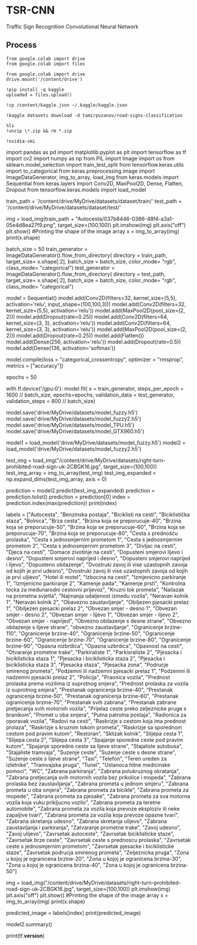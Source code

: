 # TSR-CNN
Traffic Sign Recognition Convolutional Neural Network
## Process
```
from google.colab import drive  
from google.colab import files  
```
```
from google.colab import drive   
drive.mount('/content/drive')   
```
```
!pip install -q kaggle   
uploaded = files.upload()   
```
```
!cp /content/kaggle.json ~/.kaggle/kaggle.json
```
```
!kaggle datasets download -d tamirpuzanov/road-signs-classification
```
```
%ls 
!unzip \*.zip && rm *.zip
```
```
!nvidia-smi
```
import pandas as pd
import matplotlib.pyplot as plt
import tensorflow as tf 
import cv2
import numpy as np
from PIL import Image
import os 
from sklearn.model_selection import train_test_split 
from tensorflow.keras.utils import to_categorical
from keras.preprocessing.image import ImageDataGenerator, img_to_array, load_img
from keras.models import Sequential 
from keras.layers import Conv2D, MaxPool2D, Dense, Flatten, Dropout
from tensorflow.keras.models import load_model

train_path = '/content/drive/MyDrive/datasets/dataset/train/'
test_path = '/content/drive/MyDrive/datasets/dataset/test/'

img = load_img(train_path + "Autocesta/037b8446-0386-48f4-a3a1-05e4d8ea27f9.png", target_size=(100,100))
plt.imshow(img)
plt.axis("off")
plt.show()
#Printing the shape of the image array 
x = img_to_array(img)
print(x.shape)

batch_size = 50
train_generator = ImageDataGenerator().flow_from_directory(
directory = train_path,
target_size= x.shape[:2],
batch_size = batch_size,
color_mode= "rgb",
class_mode= "categorical")
test_generator = ImageDataGenerator().flow_from_directory(
directory = test_path,
target_size= x.shape[:2],
batch_size = batch_size,
color_mode= "rgb",
class_mode= "categorical")

model = Sequential()
model.add(Conv2D(filters=32, kernel_size=(5,5), activation='relu', input_shape=(100,100,3)))
model.add(Conv2D(filters=32, kernel_size=(5,5), activation='relu'))
model.add(MaxPool2D(pool_size=(2, 2)))
model.add(Dropout(rate=0.25))
model.add(Conv2D(filters=64, kernel_size=(3, 3), activation='relu'))
model.add(Conv2D(filters=64, kernel_size=(3, 3), activation='relu'))
model.add(MaxPool2D(pool_size=(2, 2)))
model.add(Dropout(rate=0.25))
model.add(Flatten())
model.add(Dense(256, activation='relu'))
model.add(Dropout(rate=0.5))
model.add(Dense(136, activation='softmax'))

model.compile(loss = "categorical_crossentropy", optimizer = "rmsprop", metrics = ["accuracy"])

epochs = 50

with tf.device('/gpu:0'):
  model.fit(
  x = train_generator,
  steps_per_epoch = 1600 // batch_size,
  epochs=epochs,
  validation_data = test_generator,
  validation_steps = 800 // batch_size)
  
model.save('drive/MyDrive/datasets/model_fuzzy.h5')
model.save('drive/MyDrive/datasets/model_fuzzy2.h5')
model.save('drive/MyDrive/datasets/model_TPU.h5')
model.save('drive/MyDrive/datasets/model_GTX960.h5')
  
model1 = load_model('drive/MyDrive/datasets/model_fuzzy.h5')
model2 = load_model('drive/MyDrive/datasets/model_fuzzy2.h5')
  
test_img = load_img("/content/drive/MyDrive/datasets/right-turn-prohibited-road-sign-uk-2CBGK16.jpg", target_size=(100,100))
test_img_array = img_to_array(test_img)
test_img_expanded = np.expand_dims(test_img_array, axis = 0)

prediction = model2.predict(test_img_expanded)
prediction = prediction.tolist()
prediction = prediction[0]
index = prediction.index(max(prediction))
print(index)

labels = ["Autocesta", "Benzinska postaja", "Biciklisti na cesti", "Biciklistička staza", "Bolnica", "Brza cesta", "Brzina koja se preporucuje-40", "Brzina koja se preporucuje-50", 
          "Brzina koja se preporucuje-60", "Brzina koja se preporucuje-70", "Brzina koja se preporucuje-80", "Cesta s prednošću prolaska", "Cesta s jednosmjernim prometom 1",
          "Cesta s jednosmjernim prometom 2", "Cesta s jednosmjernim prometom 3", "Divljac na cesti", "Djeca na cesti", "Domace zivotinje na cesti", "Dopusteni smjerovi lijevo i desno",
          "Dopusteni smjerovi naprijed i desno", "Dopusteni smjerovi naprijed i lijevo", "Dopusteno obilazenje", "Dvostruki zavoj ili vise uzastopnih zavoja od kojih je prvi udesno",
          "Dvostruki zavoj ili vise uzastopnih zavoja od kojih je prvi uljievo", "Hotel ili motel", "Izbocina na cesti", "Izmjenicno parkiranje 1", "Izmjenicno parkiranje 2",
          "Kamenje pada", "Kamenje prsti", "Kontrolna tocka za medunarodni cestovni prijevoz", "Kruzni tok prometa", "Nailazak na prometna svjetla", "Najmanja udaljenost izmedu vozila",
          "Neravan kolnik 1", "Neravan kolnik 2", "Obavezno zaustavljanje", "Obiljezen pjesacki prelaz 1", "Obiljezen pjesacki prelaz 2", "Obvezan smjer - desno 1", "Obvezan smjer - desno 2",
          "Obvezan smjer - lijevo 1", "Obvezan smjer - lijevo 2", "Obvezan smjer - naprijed", "Obvezno obilazenje s desne strane", "Obvezno obilazenje s lijeve strane", "obvezno zaustavljanje",
          "Ogranicenje brzine-110", "Ogranicenje brzine-40", "Ogranicenje brzine-50", "Ogranicenje brzine-60", "Ogranicenje brzine-70", "Ogranicenje brzine-80", "Ogranicenje brzine-90", 
          "Opasna nizbrdica", "Opasna uzbrdica", "Opasnost na cesti", "Otvaranje prometne trake", "Parkiraliste 1", "Parkisraliste 2", "Pjesacka i biciklisticka staza 1", "Pjesacka i biciklisticka staza 2",
          "Pjesacka i biciklisticka staza 3", "Pjesacka staza", "Pjesacka zona", "Podrucje smirenog prometa", "Podzemni ili nadzemni pjesacki prelaz 1", "Podzemni ili nadzemni pjesacki prelaz 2",
          "Policija", "Praonica vozila", "Prednost prolaska prema vozilima iz suprotnog smjera", "Prednost prolaska za vozila iz suprotnog smjera", "Prestanak ogranicenja brzine-40",
          "Prestanak ogranicenja brzine-50", "Prestanak ogranicenja brzine-60", "Prestanak ogranicenja brzine-70", "Prestanak svih zabrana", "Prestanak zabrane pretjecanja svih motornih vozila",
          "Prijelaz ceste preko zeljeznicke pruge s branikom", "Promet u oba smjera", "Putna patrolna postaja", "Radionica za oporavak vozila", "Radovi na cesti", "Raskrizje s cestom koja ima prednost prolaza",
          "Raskrizje s kruznim tokom prometa", "Raskrizje sa sporednom cestom pod pravim kutom", "Restoran", "Sklizak kolnik", "Slijepa cesta 1", "Slijepa cesta 2", "Slijepa cesta 3",
          "Spajanje sporedne ceste pod pravim kutom", "Spajanje sporedne ceste sa lijeve strane", "Stajaliste autobusa", "Stajaliste tramvaja", "Suzenje ceste", "Suzenje ceste s desne strane",
          "Suzenje ceste s lijeve strane", "Taxi", "Telefon", "Teren ureden za izletnike", "Tramvajska pruga", "Tunel", "Ustanoca hitne medicinske pomoci", "WC", "Zabrana parkiranja", "Zabrana polukruznog okratanja",
          "Zabrana pretjecanja svih motornih vozila bez prikolice i mopeda", "Zabrana prolaska bez zaustavljanja", "Zabrana prometa u jednom smjeru", "Zabrana prometa u oba smjera",
          "Zabrana prometa za bicikle", "Zabrana prometa za mopede", "Zabrana prometa za pjesake", "Zabrana prometa za sva motorna vozila koja vuku prikljucno vozilo", "Zabrana prometa za teretne automobile",
          "Zabrana prometa za vozila koja prevoze eksploziv ili neke zapaljive tvari", "Zabrana prometa za vozila koja prevoze opasne tvari", "Zabrana skretanja udesno", "Zabrana skretanja ulijevo",
          "Zabrana zaustavljanja i parkiranja", "Zatvaranje prometne trake", "Zavoj udesno", "Zavoj ulijevo", "Zavrsetak autoceste", "Zavrsetak biciklisticke staze", "Zavrsetak brze ceste",
          "Zavrsetak ceste s prednoscu prolaska", "Zavrsetak ceste s jednosmjernim prometom", "Zavrsetak pjesacke i biciklisticke staze", "Zavrsetak podrucja smirenog prometa",
          "Zeljeznicka pruga", "Zona u kojoj je ogranicena brzine-20", "Zona u kojoj je ogranicena brzina-30", "Zona u kojoj je ogranicena brzina-40", "Zona u kojoj je ogranicena brzina-50"]
          
img = load_img("/content/drive/MyDrive/datasets/right-turn-prohibited-road-sign-uk-2CBGK16.jpg", target_size=(100,100))
plt.imshow(img)
plt.axis("off")
plt.show()
#Printing the shape of the image array 
x = img_to_array(img)
print(x.shape)

predicted_image = labels[index]
print(predicted_image)

model2.summary()

print(tf.__version__)
